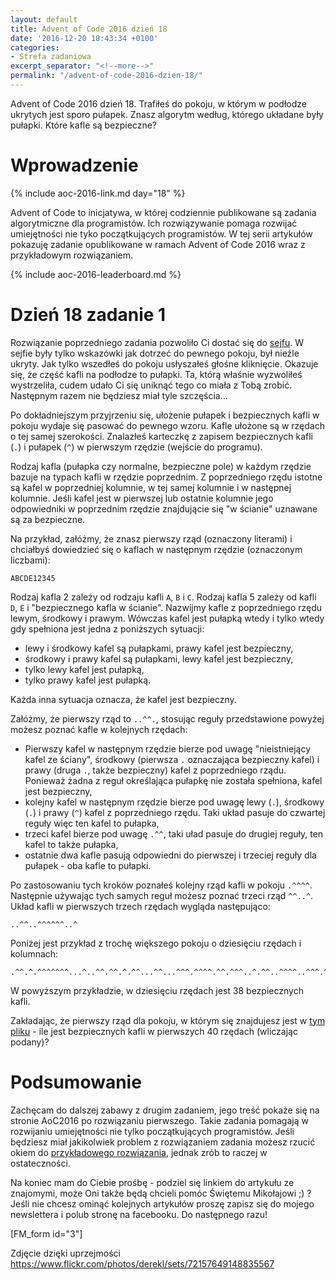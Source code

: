 ```yaml
---
layout: default
title: Advent of Code 2016 dzień 18
date: '2016-12-20 18:43:34 +0100'
categories:
- Strefa zadaniowa
excerpt_separator: "<!--more-->"
permalink: "/advent-of-code-2016-dzien-18/"
---
```

Advent of Code 2016 dzień 18. Trafiłeś do pokoju, w którym w podłodze ukrytych jest sporo pułapek. Znasz algorytm według, którego układane były pułapki. Które kafle są bezpieczne?

# Wprowadzenie
  
{% include aoc-2016-link.md day="18" %}

Advent of Code to inicjatywa, w której codziennie publikowane są zadania algorytmiczne dla programistów. Ich rozwiązywanie pomaga rozwijać umiejętności nie tyko początkujących programistów. W tej serii artykułów pokazuję zadanie opublikowane w ramach Advent of Code 2016 wraz z przykładowym rozwiązaniem.

{% include aoc-2016-leaderboard.md %}

# Dzień 18 zadanie 1
  
Rozwiązanie poprzedniego zadania pozwoliło Ci dostać się do [sejfu](http://www.samouczekprogramisty.pl/advent-of-code-2016-dzien-17/). W sejfie były tylko wskazówki jak dotrzeć do pewnego pokoju, był nieźle ukryty. Jak tylko wszedłeś do pokoju usłyszałeś głośne kliknięcie. Okazuje się, że część kafli na podłodze to pułapki. Ta, którą właśnie wyzwoliłeś wystrzeliła, cudem udało Ci się uniknąć tego co miała z Tobą zrobić. Następnym razem nie będziesz miał tyle szczęścia...

Po dokładniejszym przyjrzeniu się, ułożenie pułapek i bezpiecznych kafli w pokoju wydaje się pasować do pewnego wzoru. Kafle ułożone są w rzędach o tej samej szerokości. Znalazłeś karteczkę z zapisem bezpiecznych kafli (`.`) i pułapek (`^`) w pierwszym rzędzie (wejście do programu).

Rodzaj kafla (pułapka czy normalne, bezpieczne pole) w każdym rzędzie bazuje na typach kafli w rzędzie poprzednim. Z poprzedniego rzędu istotne są kafel w poprzedniej kolumnie, w tej samej kolumnie i w następnej kolumnie. Jeśli kafel jest w pierwszej lub ostatnie kolumnie jego odpowiedniki w poprzednim rzędzie znajdującie się "w ścianie" uznawane są za bezpieczne.

Na przykład, załóżmy, że znasz pierwszy rząd (oznaczony literami) i chciałbyś dowiedzieć się o kaflach w następnym rzędzie (oznaczonym liczbami):

    ABCDE12345

  
Rodzaj kafla 2 zależy od rodzaju kafli `A`, `B` i `C`. Rodzaj kafla 5 zależy od kafli `D`, `E` i "bezpiecznego kafla w ścianie". Nazwijmy kafle z poprzedniego rzędu lewym, środkowy i prawym. Wówczas kafel jest pułapką wtedy i tylko wtedy gdy spełniona jest jedna z poniższych sytuacji:
- lewy i środkowy kafel są pułapkami, prawy kafel jest bezpieczny,
- środkowy i prawy kafel są pułapkami, lewy kafel jest bezpieczny,
- tylko lewy kafel jest pułapką,
- tylko prawy kafel jest pułapką.
  
  
Każda inna sytuacja oznacza, że kafel jest bezpieczny.

Załóżmy, że pierwszy rząd to `..^^.`, stosując reguły przedstawione powyżej możesz poznać kafle w kolejnych rzędach:

- Pierwszy kafel w następnym rzędzie bierze pod uwagę "nieistniejący kafel ze ściany", środkowy (pierwsza `.` oznaczająca bezpieczny kafel) i prawy (druga `.`, także bezpieczny) kafel z poprzedniego rządu. Ponieważ żadna z reguł określająca pułapkę nie została spełniona, kafel jest bezpieczny,
- kolejny kafel w następnym rzędzie bierze pod uwagę lewy (`.`), środkowy (`.`) i prawy (`^`) kafel z poprzedniego rzędu. Taki układ pasuje do czwartej reguły więc ten kafel to pułapka,
- trzeci kafel bierze pod uwagę `.^^`, taki uład pasuje do drugiej reguły, ten kafel to także pułapka,
- ostatnie dwa kafle pasują odpowiedni do pierwszej i trzeciej reguły dla pułapek - oba kafle to pułapki.
  
  
Po zastosowaniu tych kroków poznałeś kolejny rząd kafli w pokoju `.^^^^`. Następnie używając tych samych reguł możesz poznać trzeci rząd `^^..^`. Układ kafli w pierwszych trzech rzędach wygląda następująco:

    ..^^..^^^^^^..^

  
Poniżej jest przykład z trochę większego pokoju o dziesięciu rzędach i kolumnach:

    .^^.^.^^^^^^^...^..^^.^^.^.^^...^^...^^^.^^^^.^^.^^^..^.^^..^^^^..^^^.^..^^^^.^^.^^^..^.^^^^.^^^..^^

  
W powyższym przykładzie, w dziesięciu rzędach jest 38 bezpiecznych kafli.

Zakładając, że pierwszy rząd dla pokoju, w którym się znajdujesz jest w [tym pliku](https://raw.githubusercontent.com/SamouczekProgramisty/StrefaZadaniowaSamouka/master/05_aoc_2016/src/main/test/resources/day18_input.txt) - ile jest bezpiecznych kafli w pierwszych 40 rzędach (wliczając podany)?

# Podsumowanie
  
Zachęcam do dalszej zabawy z drugim zadaniem, jego treść pokaże się na stronie AoC2016 po rozwiązaniu pierwszego. Takie zadania pomagają w rozwijaniu umiejętności nie tylko początkujących programistów. Jeśli będziesz miał jakikolwiek problem z rozwiązaniem zadania możesz rzucić okiem do [przykładowego rozwiązania](https://github.com/SamouczekProgramisty/StrefaZadaniowaSamouka/tree/master/05_aoc_2016/src/main/java/pl/samouczekprogramisty/szs/aoc2016/day18), jednak zrób to raczej w ostateczności.

Na koniec mam do Ciebie prośbę - podziel się linkiem do artykułu ze znajomymi, może Oni także będą chcieli pomóc Świętemu Mikołajowi ;) ? Jeśli nie chcesz ominąć kolejnych artykułów proszę zapisz się do mojego newslettera i polub stronę na facebooku. Do następnego razu!

[FM\_form id="3"]

Zdjęcie dzięki uprzejmości https://www.flickr.com/photos/derekl/sets/72157649148835567

